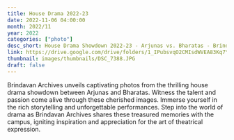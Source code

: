 ```yaml
---
title: House Drama 2022-23
date: 2022-11-06 04:00:00
month: 2022/11
year: 2022
categories: ["photo"]
desc_short: House Drama Showdown 2022-23 - Arjunas vs. Bharatas - Brindavan Campus Drama Competition
link: https://drive.google.com/drive/folders/1_IPubsvqO2CMIsdWVEA83Kq7Y49oSECY?usp=drive_link
thumbnail: images/thumbnails/DSC_7388.JPG
draft: false
---
```


 Brindavan Archives unveils captivating photos from the thrilling house drama showdown between Arjunas and Bharatas. Witness the talent and passion come alive through these cherished images. Immerse yourself in the rich storytelling and unforgettable performances. Step into the world of drama as Brindavan Archives shares these treasured memories with the campus, igniting inspiration and appreciation for the art of theatrical expression.
